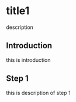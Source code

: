 # title1

description

## Introduction



this is introduction

## Step 1



this is description of step 1